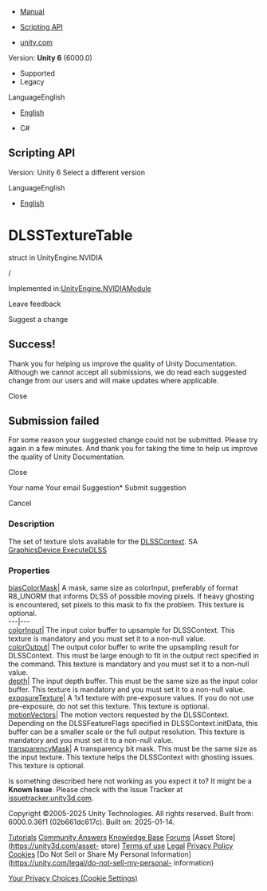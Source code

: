 [ ]()

  * [Manual](../Manual/index.html)
  * [Scripting API](../ScriptReference/index.html)

  * [unity.com](https://unity.com/)

Version: **Unity 6** (6000.0)

  * Supported
  * Legacy

LanguageEnglish

  * [English]()

  * C#

[ ](https://docs.unity3d.com)

## Scripting API

Version: Unity 6 Select a different version

LanguageEnglish

  * [English]()

# DLSSTextureTable

struct in UnityEngine.NVIDIA

/

Implemented in:[UnityEngine.NVIDIAModule](UnityEngine.NVIDIAModule.html)

Leave feedback

Suggest a change

## Success!

Thank you for helping us improve the quality of Unity Documentation. Although
we cannot accept all submissions, we do read each suggested change from our
users and will make updates where applicable.

Close

## Submission failed

For some reason your suggested change could not be submitted. Please <a>try
again</a> in a few minutes. And thank you for taking the time to help us
improve the quality of Unity Documentation.

Close

Your name Your email Suggestion* Submit suggestion

Cancel

[ ]()

### Description

The set of texture slots available for the
[DLSSContext](NVIDIA.DLSSContext.html). SA
[GraphicsDevice.ExecuteDLSS](NVIDIA.GraphicsDevice.ExecuteDLSS.html)

### Properties

[biasColorMask](NVIDIA.DLSSTextureTable-biasColorMask.html)| A mask, same size
as colorInput, preferably of format R8_UNORM that informs DLSS of possible
moving pixels. If heavy ghosting is encountered, set pixels to this mask to
fix the problem. This texture is optional.  
---|---  
[colorInput](NVIDIA.DLSSTextureTable-colorInput.html)| The input color buffer
to upsample for DLSSContext. This texture is mandatory and you must set it to
a non-null value.  
[colorOutput](NVIDIA.DLSSTextureTable-colorOutput.html)| The output color
buffer to write the upsampling result for DLSSContext. This must be large
enough to fit in the output rect specified in the command. This texture is
mandatory and you must set it to a non-null value.  
[depth](NVIDIA.DLSSTextureTable-depth.html)| The input depth buffer. This must
be the same size as the input color buffer. This texture is mandatory and you
must set it to a non-null value.  
[exposureTexture](NVIDIA.DLSSTextureTable-exposureTexture.html)| A 1x1 texture
with pre-exposure values. If you do not use pre-exposure, do not set this
texture. This texture is optional.  
[motionVectors](NVIDIA.DLSSTextureTable-motionVectors.html)| The motion
vectors requested by the DLSSContext. Depending on the DLSSFeatureFlags
specified in DLSSContext.initData, this buffer can be a smaller scale or the
full output resolution. This texture is mandatory and you must set it to a
non-null value.  
[transparencyMask](NVIDIA.DLSSTextureTable-transparencyMask.html)| A
transparency bit mask. This must be the same size as the input texture. This
texture helps the DLSSContext with ghosting issues. This texture is optional.  
  
Is something described here not working as you expect it to? It might be a
**Known Issue**. Please check with the Issue Tracker at
[issuetracker.unity3d.com](https://issuetracker.unity3d.com).

Copyright ©2005-2025 Unity Technologies. All rights reserved. Built from:
6000.0.36f1 (02b661dc617c). Built on: 2025-01-14.

[Tutorials](https://unity3d.com/learn) [Community
Answers](https://answers.unity3d.com) [Knowledge
Base](https://support.unity3d.com/hc/en-us)
[Forums](https://forum.unity3d.com) [Asset Store](https://unity3d.com/asset-
store) [Terms of use](https://docs.unity3d.com/Manual/TermsOfUse.html)
[Legal](https://unity.com/legal) [Privacy
Policy](https://unity.com/legal/privacy-policy)
[Cookies](https://unity.com/legal/cookie-policy) [Do Not Sell or Share My
Personal Information](https://unity.com/legal/do-not-sell-my-personal-
information)

[Your Privacy Choices (Cookie Settings)](javascript:void\(0\);)

